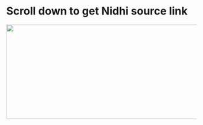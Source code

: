 # Scroll down to get Nidhi source link



<img src="https://telegra.ph/file/1181640a4b1ab9fdecbc8.jpg" height="250px" width="700px">       









